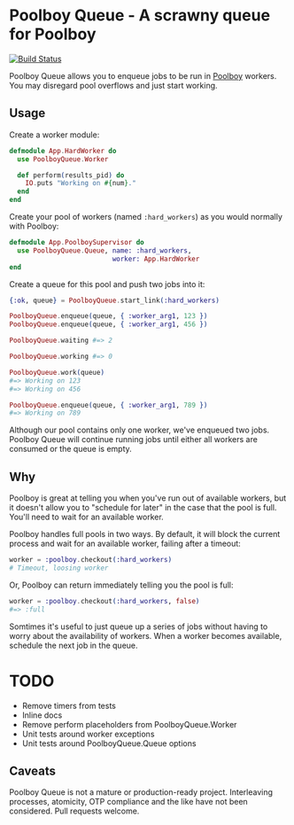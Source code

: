 # Poolboy Queue - A scrawny queue for Poolboy

[![Build Status](https://travis-ci.org/mikepack/poolboy_queue.svg)](https://travis-ci.org/mikepack/poolboy_queue)

Poolboy Queue allows you to enqueue jobs to be run in [Poolboy](https://github.com/devinus/poolboy) workers. You may disregard pool overflows and just start working.


## Usage

Create a worker module:

```elixir
defmodule App.HardWorker do
  use PoolboyQueue.Worker

  def perform(results_pid) do
    IO.puts "Working on #{num}."
  end
end
```

Create your pool of workers (named `:hard_workers`) as you would normally with Poolboy:

```elixir
defmodule App.PoolboySupervisor do
  use PoolboyQueue.Queue, name: :hard_workers,
                          worker: App.HardWorker
end
```

<!-- Notice we set the pool `size` to 1 and the `max_overflow` to 0, effectively giving us a single worker process. -->

<!-- 
You'll likely want your application to supervise your `PoolboySupervisor`, so add it to your **mix.exs** file:

```elixir
def application do
  [ applications: [:],
    mod: { ConsumerElixir, [] } ]
end
```
 -->

Create a queue for this pool and push two jobs into it:

```elixir
{:ok, queue} = PoolboyQueue.start_link(:hard_workers)

PoolboyQueue.enqueue(queue, { :worker_arg1, 123 })
PoolboyQueue.enqueue(queue, { :worker_arg1, 456 })

PoolboyQueue.waiting #=> 2

PoolboyQueue.working #=> 0

PoolboyQueue.work(queue)
#=> Working on 123
#=> Working on 456

PoolboyQueue.enqueue(queue, { :worker_arg1, 789 })
#=> Working on 789
```

Although our pool contains only one worker, we've enqueued two jobs. Poolboy Queue will continue running jobs until either all workers are consumed or the queue is empty.


## Why

Poolboy is great at telling you when you've run out of available workers, but it doesn't allow you to "schedule for later" in the case that the pool is full. You'll need to wait for an available worker.

Poolboy handles full pools in two ways. By default, it will block the current process and wait for an available worker, failing after a timeout:

```elixir
worker = :poolboy.checkout(:hard_workers)
# Timeout, loosing worker
```

Or, Poolboy can return immediately telling you the pool is full:

```elixir
worker = :poolboy.checkout(:hard_workers, false)
#=> :full
```

Somtimes it's useful to just queue up a series of jobs without having to worry about the availability of workers. When a worker becomes available, schedule the next job in the queue.


# TODO

- Remove timers from tests
- Inline docs
- Remove perform placeholders from PoolboyQueue.Worker
- Unit tests around worker exceptions
- Unit tests around PoolboyQueue.Queue options


## Caveats

Poolboy Queue is not a mature or production-ready project. Interleaving processes, atomicity, OTP compliance and the like have not been considered. Pull requests welcome.